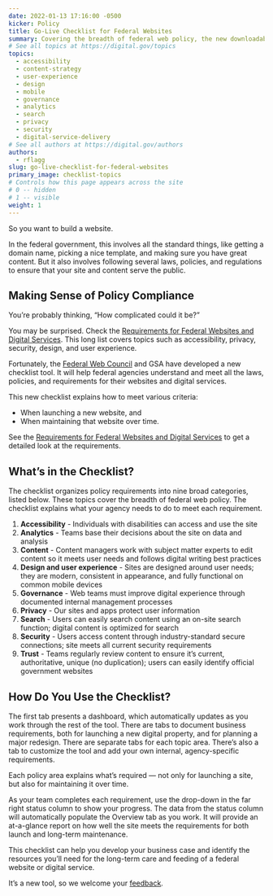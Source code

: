 ```yaml
---
date: 2022-01-13 17:16:00 -0500
kicker: Policy
title: Go-Live Checklist for Federal Websites
summary: Covering the breadth of federal web policy, the new downloadable checklist organizes policy requirements into nine categories and explains what your agency needs to do to meet each requirement.
# See all topics at https://digital.gov/topics
topics:
  - accessibility
  - content-strategy
  - user-experience
  - design
  - mobile
  - governance
  - analytics
  - search
  - privacy
  - security
  - digital-service-delivery
# See all authors at https://digital.gov/authors
authors:
  - rflagg
slug: go-live-checklist-for-federal-websites
primary_image: checklist-topics
# Controls how this page appears across the site
# 0 -- hidden
# 1 -- visible
weight: 1
---
```

So you want to build a website. 

In the federal government, this involves all the standard things, like getting a domain name, picking a nice template, and making sure you have great content. But it also involves following several laws, policies, and regulations to ensure that your site and content serve the public.

## Making Sense of Policy Compliance

You’re probably thinking, “How complicated could it be?” 

You may be surprised. Check the [Requirements for Federal Websites and Digital Services](https://digital.gov/resources/checklist-of-requirements-for-federal-digital-services/?dg). This long list covers topics such as accessibility, privacy, security, design, and user experience. 

Fortunately, the [Federal Web Council](https://digital.gov/resources/federal-web-council/) and GSA have developed a new checklist tool. It will help federal agencies understand and meet all the laws, policies, and requirements for their websites and digital services.

This new checklist explains how to meet various criteria:

* When launching a new website, and 
* When maintaining that website over time.

See the [Requirements for Federal Websites and Digital Services](https://digital.gov/resources/checklist-of-requirements-for-federal-digital-services/?dg) to get a detailed look at the requirements. 

## What’s in the Checklist?

The checklist organizes policy requirements into nine broad categories, listed below. These topics cover the breadth of federal web policy. The checklist explains what your agency needs to do to meet each requirement.

1. **Accessibility** - Individuals with disabilities can access and use the site
2. **Analytics** - Teams base their decisions about the site on data and analysis
3. **Content** - Content managers work with subject matter experts to edit content so it meets user needs and follows digital writing best practices
4. **Design and user experience** - Sites are designed around user needs; they are modern, consistent in appearance, and fully functional on common mobile devices
5. **Governance** - Web teams must improve digital experience through documented internal management processes
6. **Privacy** - Our sites and apps protect user information
7. **Search** - Users can easily search content using an on-site search function; digital content is optimized for search
8. **Security** - Users access content through industry-standard secure connections; site meets all current security requirements
9. **Trust** - Teams regularly review content to ensure it’s current, authoritative, unique (no duplication); users can easily identify official government websites

## How Do You Use the Checklist?

The first tab presents a dashboard, which automatically updates as you work through the rest of the tool. There are tabs to document business requirements, both for launching a new digital property, and for planning a major redesign. There are separate tabs for each topic area. There’s also a tab to customize the tool and add your own internal, agency-specific requirements. 

Each policy area explains what’s required — not only for launching a site, but also for maintaining it over time. 

As your team completes each requirement, use the drop-down in the far right status column to show your progress. The data from the status column will automatically populate the Overview tab as you work. It will provide an at-a-glance report on how well the site meets the requirements for both launch and long-term maintenance.

This checklist can help you develop your business case and identify the resources you’ll need for the long-term care and feeding of a federal website or digital service. 

It’s a new tool, so we welcome your [feedback](https://touchpoints.app.cloud.gov/touchpoints/1fc9c962/submit).
